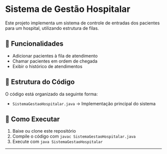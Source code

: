 # Sistema de Gestão Hospitalar

Este projeto implementa um sistema de controle de entradas dos pacientes para um hospital, utilizando estrutura de filas.

## 📌 Funcionalidades
- Adicionar pacientes à fila de atendimento
- Chamar pacientes em ordem de chegada
- Exibir o histórico de atendimentos

## 📂 Estrutura do Código
O código está organizado da seguinte forma:
- `SistemaGestaoHospitalar.java` → Implementação principal do sistema

## 🚀 Como Executar
1. Baixe ou clone este repositório
2. Compile o código com `javac SistemaGestaoHospitalar.java`
3. Execute com `java SistemaGestaoHospitalar`

---
